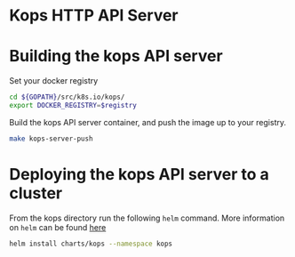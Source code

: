 # Kops HTTP API Server

# Building the kops API server

Set your docker registry

```bash
cd ${GOPATH}/src/k8s.io/kops/
export DOCKER_REGISTRY=$registry
```

Build the kops API server container, and push the image up to your registry.

```bash
make kops-server-push
```

# Deploying the kops API server to a cluster

From the kops directory run the following `helm` command. More information on `helm` can be found [here](https://github.com/kubernetes/helm)

```bash
helm install charts/kops --namespace kops
```